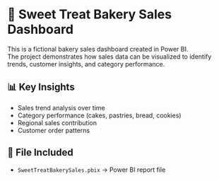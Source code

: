 # 🍩 Sweet Treat Bakery Sales Dashboard

This is a fictional bakery sales dashboard created in Power BI.  
The project demonstrates how sales data can be visualized to identify trends, customer insights, and category performance.

## 📊 Key Insights
- Sales trend analysis over time  
- Category performance (cakes, pastries, bread, cookies)  
- Regional sales contribution  
- Customer order patterns  


## 📂 File Included
- `SweetTreatBakerySales.pbix` → Power BI report file

